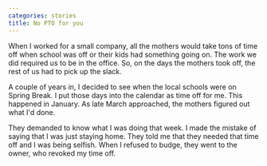 ```yaml
---
categories: stories
title: No PTO for you
---
```


When I worked for a small company, all the mothers would take tons of time off when school was off or their kids had something going on. The work we did required us to be in the office. So, on the days the mothers took off, the rest of us had to pick up the slack.

A couple of years in, I decided to see when the local schools were on Spring Break. I put those days into the calendar as time off for me. This happened in January. As late March approached, the mothers figured out what I'd done.

They demanded to know what I was doing that week. I made the mistake of saying that I was just staying home. They told me that they needed that time off and I was being selfish. When I refused to budge, they went to the owner, who revoked my time off.